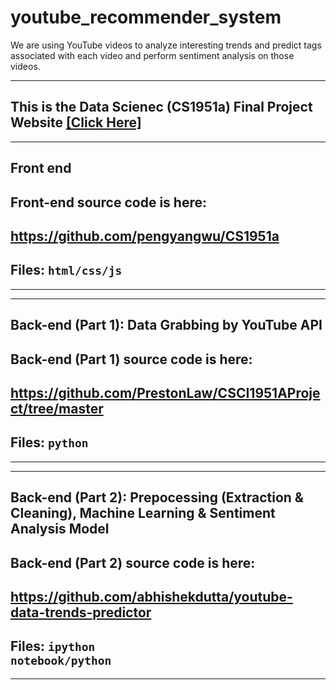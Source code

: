# youtube_recommender_system

We are using YouTube videos to analyze interesting trends and predict tags associated with each video and perform sentiment analysis on those videos.

---------------------------------------------------------
## This is the Data Scienec (CS1951a) Final Project Website [[Click Here]](https://pengyangwu.github.io/CS1951a/)
---------------------------------------------------------
##        Front end  

## Front-end source code is here:

## https://github.com/pengyangwu/CS1951a

##    Files:  <code>html/css/js </code>
---------------------------------------------------------

---------------------------------------------------------
##        Back-end (Part 1): Data Grabbing by YouTube API

## Back-end (Part 1) source code is here:

## https://github.com/PrestonLaw/CSCI1951AProject/tree/master

##    Files:  <code>python</code>
---------------------------------------------------------

---------------------------------------------------------
##        Back-end (Part 2): Prepocessing (Extraction & Cleaning), Machine Learning & Sentiment Analysis Model

## Back-end (Part 2) source code is here:

## https://github.com/abhishekdutta/youtube-data-trends-predictor

##    Files:  <code>ipython notebook/python</code>
---------------------------------------------------------